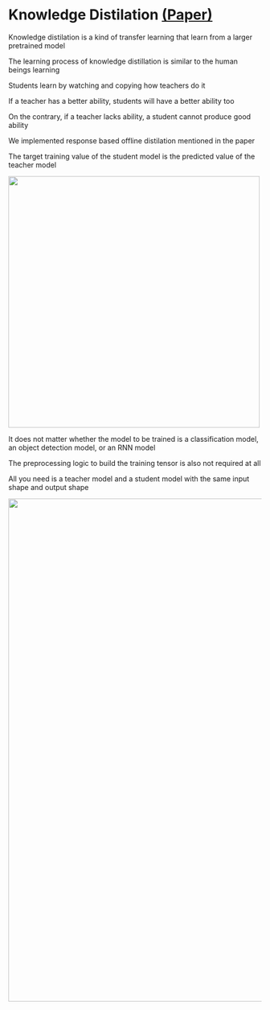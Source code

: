 # Knowledge Distilation [**(Paper)**](https://arxiv.org/pdf/2006.05525.pdf)

Knowledge distilation is a kind of transfer learning that learn from a larger pretrained model

The learning process of knowledge distillation is similar to the human beings learning

Students learn by watching and copying how teachers do it

If a teacher has a better ability, students will have a better ability too

On the contrary, if a teacher lacks ability, a student cannot produce good ability

We implemented response based offline distilation mentioned in the paper

The target training value of the student model is the predicted value of the teacher model

<img src="https://user-images.githubusercontent.com/43339281/195769566-a049cfa3-3923-4440-9854-3c563e69250f.png" width="500px">

It does not matter whether the model to be trained is a classification model, an object detection model, or an RNN model

The preprocessing logic to build the training tensor is also not required at all

All you need is a teacher model and a student model with the same input shape and output shape

<img src="https://user-images.githubusercontent.com/43339281/195769228-ad296d8f-bf8a-4470-af1b-0b4dfa277624.png" width="1000px">
